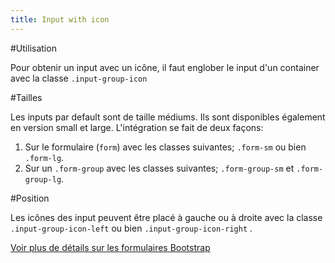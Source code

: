 ```yaml
---
title: Input with icon
---
```

#Utilisation

Pour obtenir un input avec un icône, il faut englober le input d'un container avec la classe <code>.input-group-icon</code> 

#Tailles

Les inputs par default sont de taille médiums. Ils sont disponibles également en version small et large. L'intégration se fait de deux façons:

1. Sur le formulaire (<code>form</code>) avec les classes suivantes; <code>.form-sm</code> ou bien <code>.form-lg</code>. 
2. Sur un <code>.form-group</code> avec les classes suivantes; <code>.form-group-sm</code> et <code>.form-group-lg</code>. 

#Position

Les icônes des input peuvent être placé à gauche ou à droite avec la classe <code>.input-group-icon-left</code> ou bien <code>.input-group-icon-right</code> .

[Voir plus de détails sur les formulaires Bootstrap](https://getbootstrap.com/docs/4.3/components/forms/)